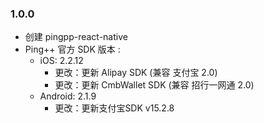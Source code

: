 ### 1.0.0
- 创建 pingpp-react-native
- Ping++ 官方 SDK 版本 :
    - iOS:  2.2.12
        - 更改：更新 Alipay SDK (兼容 支付宝 2.0)
        - 更改：更新 CmbWallet SDK (兼容 招行一网通 2.0)
    - Android: 2.1.9 
        - 更改：更新支付宝SDK v15.2.8
